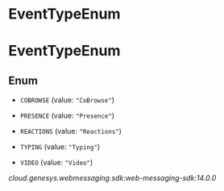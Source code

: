 # EventTypeEnum


# EventTypeEnum

## Enum


* `COBROWSE` (value: `"CoBrowse"`)

* `PRESENCE` (value: `"Presence"`)

* `REACTIONS` (value: `"Reactions"`)

* `TYPING` (value: `"Typing"`)

* `VIDEO` (value: `"Video"`)




_cloud.genesys.webmessaging.sdk:web-messaging-sdk:14.0.0_
